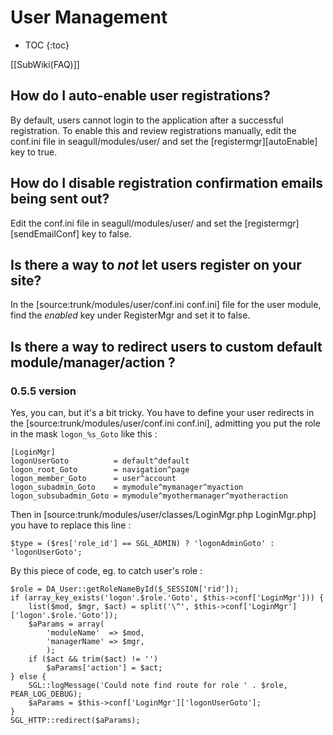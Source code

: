 <!-- Name: FAQ/UserManagement -->
<!-- Version: 18 -->
<!-- Last-Modified: 2007/06/22 17:44:43 -->
<!-- Author: lyric -->
<!-- Status: In Progress -->

# User Management
* TOC
{:toc}

[[SubWiki(FAQ)]]

## How do I auto-enable user registrations?
By default, users cannot login to the application after a successful registration.  To enable this and review registrations manually, edit the conf.ini file in seagull/modules/user/ and set the [registermgr][autoEnable] key to true.

## How do I disable registration confirmation emails being sent out?
Edit the conf.ini file in seagull/modules/user/ and set the [registermgr][sendEmailConf] key to false.

## Is there a way to *not* let users register on your site?

In the [source:trunk/modules/user/conf.ini conf.ini] file for the user module, find the *enabled* key under RegisterMgr and set it to false.

## Is there a way to redirect users to custom default module/manager/action ?

### 0.5.5 version

Yes, you can, but it's a bit tricky. You have to define your user redirects in the [source:trunk/modules/user/conf.ini conf.ini], admitting you put the role in the mask `logon_%s_Goto` like this :


	[LoginMgr]
	logonUserGoto          = default^default
	logon_root_Goto        = navigation^page
	logon_member_Goto      = user^account
	logon_subadmin_Goto    = mymodule^mymanager^myaction
	logon_subsubadmin_Goto = mymodule^myothermanager^myotheraction

Then in [source:trunk/modules/user/classes/LoginMgr.php LoginMgr.php] you have to replace this line :


	$type = ($res['role_id'] == SGL_ADMIN) ? 'logonAdminGoto' : 'logonUserGoto';

By this piece of code, eg. to catch user's role :


	$role = DA_User::getRoleNameById($_SESSION['rid']);
	if (array_key_exists('logon'.$role.'Goto', $this->conf['LoginMgr'])) {
	    list($mod, $mgr, $act) = split('\^', $this->conf['LoginMgr']['logon'.$role.'Goto']);
	    $aParams = array(
	        'moduleName'  => $mod,
	        'managerName' => $mgr,
	        );
	    if ($act && trim($act) != '')
	        $aParams['action'] = $act;
	} else {
	    SGL::logMessage('Could note find route for role ' . $role, PEAR_LOG_DEBUG);
	    $aParams = $this->conf['LoginMgr']['logonUserGoto'];
	}
	SGL_HTTP::redirect($aParams);
